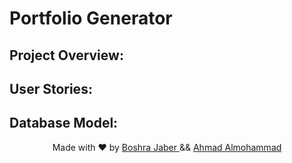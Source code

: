 # Portfolio Generator

## Project Overview:

## User Stories:

## Database Model:



<p align="center">
  Made with ❤ by <a href="https://github.com/BoshraJaber"> Boshra Jaber </a> && <a href="https://github.com/Eng-Ahmad-Almohammad"> Ahmad Almohammad </a>
</p>
